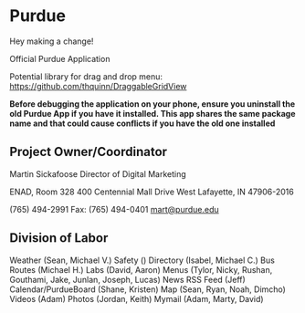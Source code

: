 Purdue
======

Hey making a change!

Official Purdue Application

Potential library for drag and drop menu:
https://github.com/thquinn/DraggableGridView

**Before debugging the application on your phone, ensure you uninstall the old Purdue App if you have it installed. This app shares the same package name and that could cause conflicts if you have the old one installed**

Project Owner/Coordinator
-------------------------
Martin Sickafoose
Director of Digital Marketing

ENAD, Room 328
400 Centennial Mall Drive
West Lafayette, IN 47906-2016

(765) 494-2991 Fax: (765) 494-0401
mart@purdue.edu

Division of Labor
------------------
Weather                 (Sean, Michael V.)
Safety                  ()
Directory               (Isabel, Michael C.)
Bus Routes              (Michael H.)
Labs                    (David, Aaron)
Menus                   (Tylor, Nicky, Rushan, Gouthami, Jake, Junlan, Joseph, Lucas)
News RSS Feed           (Jeff)
Calendar/PurdueBoard    (Shane, Kristen)
Map                     (Sean, Ryan, Noah, Dimcho)
Videos                  (Adam)
Photos                  (Jordan, Keith)
Mymail                  (Adam, Marty, David)
